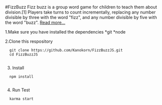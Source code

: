 #FizzBuzz
Fizz buzz is a group word game for children to teach them about division.[1] Players take turns to count incrementally, replacing any number divisible by three with the word "fizz", and any number divisible by five with the word "buzz".
[Read more...](https://en.wikipedia.org/wiki/Fizz_buzz)

1.Make sure you have installed the dependencies
  *git
  *node

2.Clone this respository
```
  git clone https://github.com/Kanokorn/FizzBuzzJS.git
  cd FizzBuzzJS
  
```

3. Install
``` 
  npm install 
  
```
4. Run Test

```
  karma start
  
```
